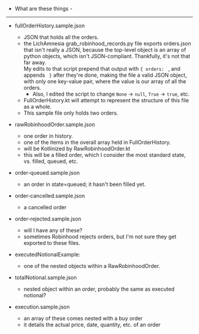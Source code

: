 - What are these things -
---
- fullOrderHistory.sample.json
  - JSON that holds all the orders.
  - the LichAmnesia grab_robinhood_records.py file exports orders.json that isn't really a JSON, because the top-level object is an array of python objects, which isn't JSON-compliant.  Thankfully, it's not that far away.  
    My edits to that script prepend that output with `{ orders: ` , and appends ` }` after they're done, making the file a valid JSON object, with only one key-value pair, where the value is our array of all the orders.
      - Also, I edited the script to change `None` -> `null`, `True` -> `true`, etc.
  - FullOrderHistory.kt will attempt to represent the structure of this file as a whole.
  - This sample file only holds two orders.


- rawRobinhoodOrder.sample.json
  - one order in history.
  - one of the items in the overall array held in FullOrderHistory.
  - will be Kotlinized by RawRobinhoodOrder.kt
  - this will be a filled order, which I consider the most standard state, vs. filled, queued, etc.
    
- order-queued.sample.json
  - an order in state=queued; it hasn't been filled yet.

- order-cancelled.sample.json
  - a cancelled order
    
- order-rejected.sample.json
    - will I have any of these?
    - sometimes Robinhood rejects orders, but I'm not sure they get exported to these files.

- executedNotionalExample:
  * one of the nested objects within a RawRobinhoodOrder.
    
- totalNotional.sample.json
  - nested object within an order, probably the same as executed notional?
  

- execution.sample.json
  - an array of these comes nested with a buy order 
  - it details the actual price, date, quantity, etc. of an order
